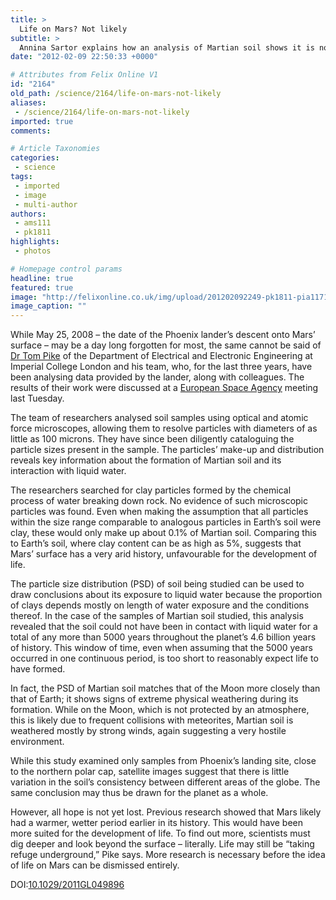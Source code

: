 ```yaml
---
title: >
  Life on Mars? Not likely
subtitle: >
  Annina Sartor explains how an analysis of Martian soil shows it is not suitable for life
date: "2012-02-09 22:50:33 +0000"

# Attributes from Felix Online V1
id: "2164"
old_path: /science/2164/life-on-mars-not-likely
aliases:
 - /science/2164/life-on-mars-not-likely
imported: true
comments:

# Article Taxonomies
categories:
 - science
tags:
 - imported
 - image
 - multi-author
authors:
 - ams111
 - pk1811
highlights:
 - photos

# Homepage control params
headline: true
featured: true
image: "http://felixonline.co.uk/img/upload/201202092249-pk1811-pia11718.jpg"
image_caption: ""
---
```


While May 25, 2008 – the date of the Phoenix lander’s descent onto Mars’ surface – may be a day long forgotten for most, the same cannot be said of [Dr Tom Pike](http://www3.imperial.ac.uk/people/w.t.pike) of the Department of Electrical and Electronic Engineering at Imperial College London and his team, who, for the last three years, have been analysing data provided by the lander, along with colleagues. The results of their work were discussed at a [European Space Agency](http://www.esa.int/esaCP/index.html) meeting last Tuesday.

The team of researchers analysed soil samples using optical and atomic force microscopes, allowing them to resolve particles with diameters of as little as 100 microns. They have since been diligently cataloguing the particle sizes present in the sample. The particles’ make-up and distribution reveals key information about the formation of Martian soil and its interaction with liquid water.

The researchers searched for clay particles formed by the chemical process of water breaking down rock. No evidence of such microscopic particles was found. Even when making the assumption that all particles within the size range comparable to analogous particles in Earth’s soil were clay, these would only make up about 0.1% of Martian soil. Comparing this to Earth’s soil, where clay content can be as high as 5%, suggests that Mars’ surface has a very arid history, unfavourable for the development of life.

The particle size distribution (PSD) of soil being studied can be used to draw conclusions about its exposure to liquid water because the proportion of clays depends mostly on length of water exposure and the conditions thereof. In the case of the samples of Martian soil studied, this analysis revealed that the soil could not have been in contact with liquid water for a total of any more than 5000 years throughout the planet’s 4.6 billion years of history. This window of time, even when assuming that the 5000 years occurred in one continuous period, is too short to reasonably expect life to have formed.

In fact, the PSD of Martian soil matches that of the Moon more closely than that of Earth; it shows signs of extreme physical weathering during its formation. While on the Moon, which is not protected by an atmosphere, this is likely due to frequent collisions with meteorites, Martian soil is weathered mostly by strong winds, again suggesting a very hostile environment.

While this study examined only samples from Phoenix’s landing site, close to the northern polar cap, satellite images suggest that there is little variation in the soil’s consistency between different areas of the globe. The same conclusion may thus be drawn for the planet as a whole.

However, all hope is not yet lost. Previous research showed that Mars likely had a warmer, wetter period earlier in its history. This would have been more suited for the development of life. To find out more, scientists must dig deeper and look beyond the surface – literally. Life may still be “taking refuge underground,” Pike says. More research is necessary before the idea of life on Mars can be dismissed entirely.

DOI:[10.1029/2011GL049896](http://dx.doi.org/10.1029/2011GL049896)
